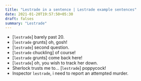 ```yaml
---
title: "Lestrade in a sentence | Lestrade example sentences"
date: 2021-01-20T19:57:50+05:30
draft: falses
summary: "Lestrade"
---
```

- [`lestrade`] barely past 20.
- [`lestrade` grunts] oh, gosh!
- [`lestrade`] second question.
- [`lestrade` chuckling] of course!
- [`lestrade` grunts] come back here!
- [`lestrade`] oh, you wish to track her down.
- Sherlock trusts me to... [`lestrade`] poppycock!
- Inspector `lestrade`, i need to report an attempted murder.
                 

